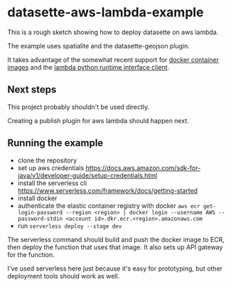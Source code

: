 # datasette-aws-lambda-example
This is a rough sketch showing how to deploy datasette on aws lambda.

The example uses spatialite and the datasette-geojson plugin.

It takes advantage of the somewhat recent support for [docker container images](https://docs.aws.amazon.com/lambda/latest/dg/images-create.html) and the [lambda python runtime interface client](https://github.com/aws/aws-lambda-python-runtime-interface-client).

## Next steps
This project probably shouldn't be used directly.

Creating a publish plugin for aws lambda should happen next.

## Running the example
- clone the repository
- set up aws credentials https://docs.aws.amazon.com/sdk-for-java/v1/developer-guide/setup-credentials.html
- install the serverless cli https://www.serverless.com/framework/docs/getting-started
- install docker 
- authenticate the elastic container registry with docker
  `aws ecr get-login-password --region <region> | docker login --username AWS --password-stdin <account id>.dkr.ecr.<region>.amazonaws.com`
- run `serverless deploy --stage dev`

The serverless command should build and push the docker image to ECR, then deploy the function that uses that image. It also sets up API gateway for the function.

I've used serverless here just because it's easy for prototyping, but other deployment tools should work as well.
